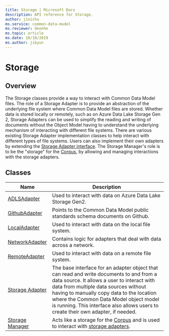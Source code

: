 ```yaml
---
title: Storage | Microsoft Docs
description: API reference for Storage.
author: jinichu
ms.service: common-data-model
ms.reviewer: deonhe 
ms.topic: article
ms.date: 10/18/2019
ms.author: jibyun
---
```


# Storage

## Overview

The Storage classes provide a way to interact with Common Data Model files. The role of a Storage Adapter is to provide an abstraction of the underlying file system where Common Data Model files are stored. Whether data is stored locally or remotely, such as on Azure Data Lake Storage Gen 2, Storage Adapters can be used to simplify the reading and writing of documents without the Object Model having to understand the underlying mechanism of interacting with different file systems. There are various existing Storage Adapter implementation classes to help interact with different types of file systems. Users can also implement their own adapters by extending the [Storage Adapter interface](storageadapter.md). The Storage Manager's role is to be the "storage" for the [Corpus](../cdm/corpus.md), by allowing and managing interactions with the storage adapters.

## Classes
|Name|Description|
|---|---|
|[ADLSAdapter](adlsadapter.md)|Used to interact with data on Azure Data Lake Storage Gen2.|
|[GithubAdapter](githubadapter.md)|Points to the Common Data Model public standards schema documents on Github.|
|[LocalAdapter](localadapter.md)|Used to interact with data on the local file system.|
|[NetworkAdapter](networkadapter.md)|Contains logic for adapters that deal with data across a network.|
|[RemoteAdapter](remoteadapter.md)|Used to interact with data on a remote file system.|
|[Storage Adapter](storageadapter.md)|The base interface for an adapter object that can read and write documents to and from a data source. It allows a user to interact with data from multiple data sources without having to manually copy data to the location where the Common Data Model object model is running. This interface also allows users to create their own adapter, if needed.|
|[Storage Manager](storagemanager.md)|Acts like a storage for the [Corpus](../cdm/corpus.md) and is used to interact with [storage adapters](storageadapter.md).|
